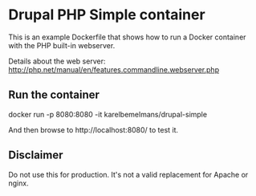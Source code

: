 # Drupal PHP Simple container

This is an example Dockerfile that shows how to run a Docker container with the PHP built-in webserver.

Details about the web server: http://php.net/manual/en/features.commandline.webserver.php

## Run the container

docker run -p 8080:8080 -it karelbemelmans/drupal-simple

And then browse to http://localhost:8080/ to test it.

## Disclaimer

Do not use this for production. It's not a valid replacement for Apache or nginx.
